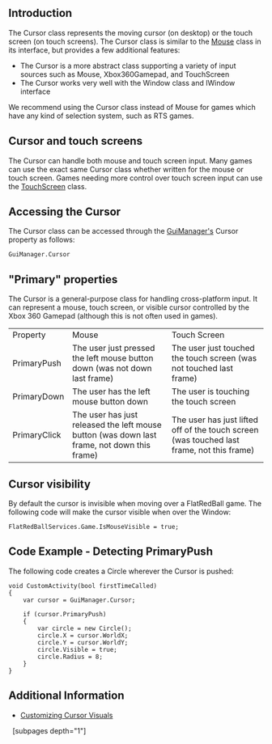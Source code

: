 ## Introduction

The Cursor class represents the moving cursor (on desktop) or the touch screen (on touch screens). The Cursor class is similar to the [Mouse](/frb/docs/index.php?title=FlatRedBall.Input.Mouse "FlatRedBall.Input.Mouse") class in its interface, but provides a few additional features:

-   The Cursor is a more abstract class supporting a variety of input sources such as Mouse, Xbox360Gamepad, and TouchScreen
-   The Cursor works very well with the Window class and IWindow interface

We recommend using the Cursor class instead of Mouse for games which have any kind of selection system, such as RTS games.

## Cursor and touch screens

The Cursor can handle both mouse and touch screen input. Many games can use the exact same Cursor class whether written for the mouse or touch screen. Games needing more control over touch screen input can use the [TouchScreen](/documentation/api/flatredball/flatredball-input/flatredball-input-touchscreen.md "FlatRedBall.Input.TouchScreen") class.

## Accessing the Cursor

The Cursor class can be accessed through the [GuiManager's](/documentation/api/flatredball/flatredball-gui/flatredball-gui-guimanager.md "FlatRedBall.Gui.GuiManager") Cursor property as follows:

    GuiManager.Cursor

## "Primary" properties

The Cursor is a general-purpose class for handling cross-platform input. It can represent a mouse, touch screen, or visible cursor controlled by the Xbox 360 Gamepad (although this is not often used in games).

|              |                                                                                             |                                                                                           |
|--------------|---------------------------------------------------------------------------------------------|-------------------------------------------------------------------------------------------|
| Property     | Mouse                                                                                       | Touch Screen                                                                              |
| PrimaryPush  | The user just pressed the left mouse button down (was not down last frame)                  | The user just touched the touch screen (was not touched last frame)                       |
| PrimaryDown  | The user has the left mouse button down                                                     | The user is touching the touch screen                                                     |
| PrimaryClick | The user has just released the left mouse button (was down last frame, not down this frame) | The user has just lifted off of the touch screen (was touched last frame, not this frame) |

## Cursor visibility

By default the cursor is invisible when moving over a FlatRedBall game. The following code will make the cursor visible when over the Window:

``` lang:c#
FlatRedBallServices.Game.IsMouseVisible = true;
```

## Code Example - Detecting PrimaryPush

The following code creates a Circle wherever the Cursor is pushed:

    void CustomActivity(bool firstTimeCalled)
    {
        var cursor = GuiManager.Cursor;

        if (cursor.PrimaryPush)
        {
            var circle = new Circle();
            circle.X = cursor.WorldX;
            circle.Y = cursor.WorldY;
            circle.Visible = true;
            circle.Radius = 8;
        }
    }

## Additional Information

-   [Customizing Cursor Visuals](/frb/docs/index.php?title=Customizing_Cursor_Visuals "Customizing Cursor Visuals")

  \[subpages depth="1"\]

## 
